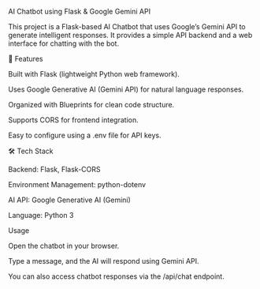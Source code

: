 AI Chatbot using Flask & Google Gemini API

This project is a Flask-based AI Chatbot that uses Google’s Gemini API to generate intelligent responses. It provides a simple API backend and a web interface for chatting with the bot.

🚀 Features

Built with Flask (lightweight Python web framework).

Uses Google Generative AI (Gemini API) for natural language responses.

Organized with Blueprints for clean code structure.

Supports CORS for frontend integration.

Easy to configure using a .env file for API keys.

🛠️ Tech Stack

Backend: Flask, Flask-CORS

Environment Management: python-dotenv

AI API: Google Generative AI (Gemini)

Language: Python 3

Usage

Open the chatbot in your browser.

Type a message, and the AI will respond using Gemini API.

You can also access chatbot responses via the /api/chat endpoint.
